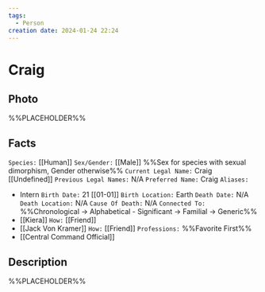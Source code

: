 ```yaml
---
tags:
  - Person
creation date: 2024-01-24 22:24
---
```

# Craig

## Photo

%%PLACEHOLDER%%

## Facts

`Species:` [[Human]]
`Sex/Gender:` [[Male]] %%Sex for species with sexual dimorphism, Gender otherwise%%
`Current Legal Name:` Craig [[Undefined]]
`Previous Legal Names:` N/A
`Preferred Name:` Craig
`Aliases:`
- Intern
`Birth Date:` 21 [[01-01]]
`Birth Location:` Earth
`Death Date:` N/A
`Death Location:` N/A
`Cause Of Death:` N/A
`Connected To:` %%Chronological -> Alphabetical - Significant -> Familial -> Generic%%
- [[Kiera]] `How:` [[Friend]]
- [[Jack Von Kramer]] `How:` [[Friend]]
`Professions:` %%Favorite First%%
- [[Central Command Official]]

## Description

%%PLACEHOLDER%%
